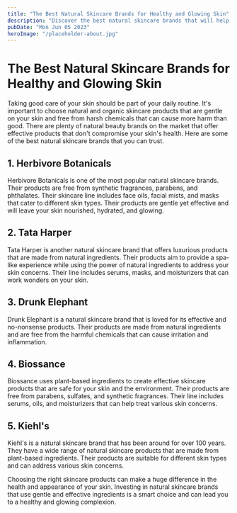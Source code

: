 ```yaml
---
title: "The Best Natural Skincare Brands for Healthy and Glowing Skin"
description: "Discover the best natural skincare brands that will help you achieve a healthy and glowing skin. Our list of top natural skincare brands will guide you in selecting the right products for your skincare routine."
pubDate: "Mon Jun 05 2023"
heroImage: "/placeholder-about.jpg"
---
```


# The Best Natural Skincare Brands for Healthy and Glowing Skin

Taking good care of your skin should be part of your daily routine.
It&#39;s important to choose natural and organic skincare products that are gentle on your skin and free from harsh chemicals that can cause more harm than good. There are plenty of natural beauty brands on the market that offer effective products that don&#39;t compromise your skin&#39;s health. Here are some of the best natural skincare brands that you can trust.

## 1. Herbivore Botanicals

Herbivore Botanicals is one of the most popular natural skincare brands. Their products are free from synthetic fragrances, parabens, and phthalates. Their skincare line includes face oils, facial mists, and masks that cater to different skin types. Their products are gentle yet effective and will leave your skin nourished, hydrated, and glowing.

## 2. Tata Harper

Tata Harper is another natural skincare brand that offers luxurious products that are made from natural ingredients. Their products aim to provide a spa-like experience while using the power of natural ingredients to address your skin concerns. Their line includes serums, masks, and moisturizers that can work wonders on your skin.

## 3. Drunk Elephant

Drunk Elephant is a natural skincare brand that is loved for its effective and no-nonsense products. Their products are made from natural ingredients and are free from the harmful chemicals that can cause irritation and inflammation.

## 4. Biossance

Biossance uses plant-based ingredients to create effective skincare products that are safe for your skin and the environment. Their products are free from parabens, sulfates, and synthetic fragrances. Their line includes serums, oils, and moisturizers that can help treat various skin concerns.

## 5. Kiehl&#39;s

Kiehl&#39;s is a natural skincare brand that has been around for over 100 years. They have a wide range of natural skincare products that are made from plant-based ingredients. Their products are suitable for different skin types and can address various skin concerns.

Choosing the right skincare products can make a huge difference in the health and appearance of your skin. Investing in natural skincare brands that use gentle and effective ingredients is a smart choice and can lead you to a healthy and glowing complexion.